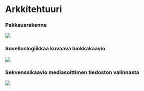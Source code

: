 # Arkkitehtuuri

### Pakkausrakenne
![](https://github.com/Veikkosuhonen/ot-harjoitustyo/blob/master/Pakkausrakenne.png)
### Sovelluslogiikkaa kuvaava luokkakaavio
![](https://github.com/Veikkosuhonen/ot-harjoitustyo/blob/master/Luokkakaavio.png)
### Sekvenssikaavio mediasoittimen tiedoston valinnasta
![](https://github.com/Veikkosuhonen/ot-harjoitustyo/blob/master/dokumentaatio/tiedostonvalintasekvenssi.png)
